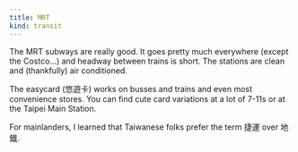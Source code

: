 ```yaml
---
title: MRT
kind: transit
---
```

The MRT subways are really good. It goes pretty much everywhere (except the Costco...) and headway between trains is short. The stations are clean and (thankfully) air conditioned.

The easycard (悠遊卡) works on busses and trains and even most convenience stores. You can find cute card variations at a lot of 7-11s or at the Taipei Main Station.

For mainlanders, I learned that Taiwanese folks prefer the term 捷運 over 地鐵.
